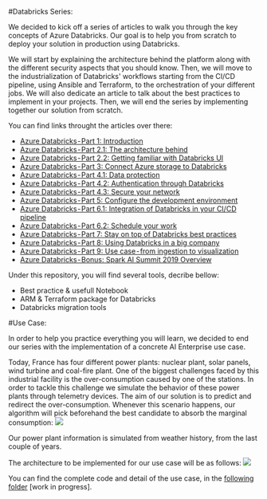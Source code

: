 #Databricks Series:

We decided to kick off a series of articles to walk you through the key concepts of Azure Databricks. Our goal is to help you from scratch to deploy your solution in production using Databricks.

We will start by explaining the architecture behind the platform along with the different security aspects that you should know. Then, we will move to the industrialization of Databricks' workflows starting from the CI/CD pipeline, using Ansible and Terraform, to the orchestration of your different jobs. We will also dedicate an article to talk about the best practices to implement in your projects.
Then, we will end the series by implementing together our solution from scratch.

You can find links throught the articles over there:
* [Azure Databricks - Part 1: Introduction]()
* [Azure Databricks - Part 2.1: The architecture behind]()
* [Azure Databricks - Part 2.2: Getting familiar with Databricks UI]()
* [Azure Databricks - Part 3: Connect Azure storage to Databricks]()
* [Azure Databricks - Part 4.1: Data protection]()
* [Azure Databricks - Part 4.2: Authentication through Databricks]()
* [Azure Databricks - Part 4.3: Secure your network]()
* [Azure Databricks - Part 5: Configure the development environment]()
* [Azure Databricks - Part 6.1: Integration of Databricks in your CI/CD pipeline]()
* [Azure Databricks - Part 6.2: Schedule your work]()
* [Azure Databricks - Part 7: Stay on top of Databricks best practices]()
* [Azure Databricks - Part 8: Using Databricks in a big company]()
* [Azure Databricks - Part 9: Use case - from ingestion to visualization]()
* [Azure Databricks - Bonus: Spark AI Summit 2019 Overview]()

Under this repository, you will find several tools, decribe bellow:
* Best practice & usefull Notebook
* ARM & Terraform package for Databricks
* Databricks migration tools


#Use Case:

In order to help you practice everything you will learn, we decided to end our series with the implementation of a concrete AI Enterprise use case.

Today, France has four different power plants: nuclear plant, solar panels, wind turbine and coal-fire plant. One of the biggest challenges faced by this industrial facility is the over-consumption caused by one of the stations.
In order to tackle this challenge we simulate the behavior of these power plants through telemetry devices.
The aim of our solution is to predict and redirect the over-consumption. Whenever this scenario happens, our algorithm will pick beforehand the best candidate to absorb the marginal consumption:
![](/images/use_case.PNG)

Our power plant information is simulated from weather history, from the last couple of years.

The architecture to be implemented for our use case will be as follows:
![](/images/architecture_use_case.PNG)

You can find the complete code and detail of the use case, in the [following folder](/use-case) [work in progress].
